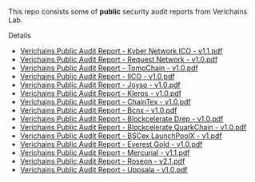 This repo consists some of **public** security audit reports from Verichains Lab.

Details 

  * [Verichains Public Audit Report - Kyber Network ICO - v1.1.pdf](https://github.com/verichains/public-audit-reports/blob/main/Verichains%20Public%20Audit%20Report%20-%20Kyber%20Network%20ICO%20-%20v1.1.pdf)
  * [Verichains Public Audit Report - Request Network - v1.0.pdf](https://github.com/verichains/public-audit-reports/blob/main/Verichains%20Public%20Audit%20Report%20-%20Request%20Network%20-%20v1.0.pdf)
  * [Verichains Public Audit Report - TomoChain - v1.0.pdf](https://github.com/verichains/public-audit-reports/blob/main/Verichains%20Public%20Audit%20Report%20-%20TomoChain%20-%20v1.0.pdf)
  * [Verichains Public Audit Report - IICO - v1.0.pdf](https://github.com/verichains/public-audit-reports/blob/main/Verichains%20Public%20Audit%20Report%20-%20IICO%20-%20v1.0.pdf)
  * [Verichains Public Audit Report - Joyso - v1.0.pdf](https://github.com/verichains/public-audit-reports/blob/main/Verichains%20Public%20Audit%20Report%20-%20Joyso%20-%20v1.0.pdf)
  * [Verichains Public Audit Report - Kleros - v1.0.pdf](https://github.com/verichains/public-audit-reports/blob/main/Verichains%20Public%20Audit%20Report%20-%20Kleros%20-%20v1.0.pdf)
  * [Verichains Public Audit Report - ChainTex - v1.0.pdf](https://github.com/verichains/public-audit-reports/blob/main/Verichains%20Public%20Audit%20Report%20-%20ChainTex%20-%20v1.0.pdf)
  * [Verichains Public Audit Report - Bcnx - v1.0.pdf](https://github.com/verichains/public-audit-reports/blob/main/Verichains%20Public%20Audit%20Report%20-%20Bcnx%20-%20v1.0.pdf)
  * [Verichains Public Audit Report - Blockcelerate Drep - v1.0.pdf](https://github.com/verichains/public-audit-reports/blob/main/Verichains%20Public%20Audit%20Report%20-%20Blockcelerate%20Drep%20-%20v1.0.pdf)
  * [Verichains Public Audit Report - Blockcelerate QuarkChain - v1.0.pdf](https://github.com/verichains/public-audit-reports/blob/main/Verichains%20Public%20Audit%20Report%20-%20Blockcelerate%20QuarkChain%20-%20v1.0.pdf)
  * [Verichains Public Audit Report - BSCex LaunchPoolX - v1.pdf](https://github.com/verichains/public-audit-reports/blob/main/Verichains%20Public%20Audit%20Report%20-%20BSCex%20LaunchPoolX%20-%20v1.pdf)
  * [Verichains Public Audit Report - Everest Gold - v1.0.pdf](https://github.com/verichains/public-audit-reports/blob/main/Verichains%20Public%20Audit%20Report%20-%20Everest%20Gold%20-%20v1.0.pdf)
  * [Verichains Public Audit Report - Mercurial - v1.1.pdf](https://github.com/verichains/public-audit-reports/blob/main/Verichains%20Public%20Audit%20Report%20-%20Mercurial%20-%20v1.1.pdf)
  * [Verichains Public Audit Report - Roseon - v2.1.pdf](https://github.com/verichains/public-audit-reports/blob/main/Verichains%20Public%20Audit%20Report%20-%20Roseon%20-%20v2.1.pdf)
  * [Verichains Public Audit Report - Uppsala - v1.0.pdf](https://github.com/verichains/public-audit-reports/blob/main/Verichains%20Public%20Audit%20Report%20-%20Uppsala%20-%20v1.0.pdf)
  
